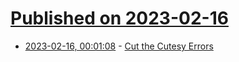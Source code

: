 # [Published on 2023-02-16](index.md)

* [2023-02-16, 00:01:08](https://news.ycombinator.com/item?id=34812857) - [Cut the Cutesy Errors](https://alexwlchan.net/2022/no-cute/)
